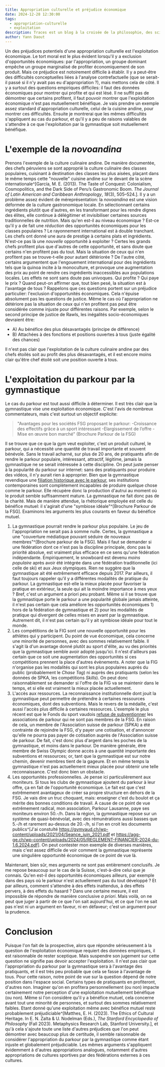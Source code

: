 ```yaml
---
title: Appropriation culturelle et préjudice économique
date: 2024-12-28 12:30:00
tags:
  - appropriation-culturelle
  - exploitation
description: Traces est un blog à la croisée de la philosophie, des sciences sociales, des sciences du sport et des sciences de l'éducation.
author: Yann Daout
---
```

Un des préjudices potentiels d'une appropriation culturelle est l'exploitation économique. Le tort moral est le plus évident lorsqu'il y a exclusion d'opportunités économiques: par l'appropriation, un groupe dominant empêche un groupe marginalisé de profiter économiquement de son produit. Mais ce préjudice est notoirement difficile à établir. Il y a peut-être des difficultés conceptuelles liées à l'analyse contrefactuelle (que se serait-il passé si il n'y avait pas eu d'appropriation ?), mais mettons cela de côté. Il y a surtout des questions empiriques difficiles: il faut des données économiques pour montrer qui profite et qui est lésé. Il ne suffit pas de démontrer que certains profitent, il faut pouvoir montrer que l'exploitation économique n'est pas mutuellement bénéfique.
Je vais prendre un exemple assez standard d'appropriation culturelle, celui de la cuisine andine, pour montrer ces difficultés. Ensuite je montrerai que les mêmes difficultés s'appliquent au cas du parkour, et qu'il y a peu de raisons valables de s'attendre à ce que l'exploitation par la gymnastique soit mutuellement bénéfique.

# L'exemple de la *novoandina*
Prenons l'exemple de la culture culinaire andine. De manière documentée, des chefs péruviens se sont approprié la culture culinaire des classes populaires, cuisinant à destination des classes les plus aisées, plaçant dans le même temps cette "nouvelle" cuisine andine sur le devant de la scène internationale^[García, M. E. (2013). The Taste of Conquest: Colonialism, Cosmopolitics, and the Dark Side of Peru’s Gastronomic Boom. _The Journal of Latin American and Caribbean Anthropology_, _18_(3), 505–524.]. Il y a un problème assez évident de méreprésentation: la *novoandina* est une vision déformée de la culture gastronomique locale. En sélectionnant certains ingrédients plutôt que d'autres, en les transformant pour les rendre dignes des élites, elle continue à délégitimer et invisibiliser certaines sources traditionnelles de nutrition.
Mais qu'en est-il au niveau économique ? Est-ce qu'il y a de fait une *réduction* des opportunités économiques pour les classes populaires ? Le rayonnement international est à double tranchant. Les chefs ont donné une aura de prestige à certains plats et ingrédients. N'est-ce pas là une *nouvelle* opportunité à exploiter ? Certes les grands chefs profitent plus que d'autres de cette opportunité, et sans doute que certains n'en profitent pas du tout. Mais la situation de ceux qui n'en profitent pas se trouve-t-elle pour autant détériorée ? De l'autre côté, certains argumentent que l'engouement international pour des ingrédients tels que la quinoa incite à la monoculture, et provoque une augmentation des prix au point de rendre ces ingrédients inaccessibles aux populations locales.
Les effets ne sont sans doute pas univoques. Qui profite ? Qui paye le prix ? Quand peut-on affirmer que, tout bien pesé, la situation est à l'avantage de tous ?
Rappelons que ces questions portent sur un préjudice particulier: l'exclusion d'opportunités économiques. Cela n'épuise absolument pas les questions de justice. Même le cas où l'appropriation ne détériore pas la situation de ceux qui n'en profitent pas peut être considérée comme injuste pour différentes raisons. Par exemple, selon le second principe de justice de Rawls, les inégalités socio-économiques devraient être:

- A) Au bénéfice des plus désavantagés (principe de différence)
- B) Attachées à des fonctions et positions ouvertes à tous (juste égalité des chances)

Il n'est pas clair que l'exploitation de la culture culinaire andine par des chefs étoilés soit au profit des plus désavantagés, et il est encore moins clair qu'être chef étoilé soit une position ouverte à tous. 
# L'exploitation du parkour par la gymnastique
Le cas du parkour est tout aussi difficile à déterminer. Il est très clair que la gymnastique vise une exploitation économique. C'est l'avis de nombreux commentateurs, mais c'est surtout un objectif explicite:

>"Avantages pour les sociétés FSG proposant le parkour:
>-Croissance des effectifs grâce à un sport intéressant
>-Elargissement de l’offre
>-Mise en œuvre bon marché"
>(Brochure Parkour de la FSG)

Il se trouve que ce que la gym veut exploiter, c'est un produit culturel, le parkour, qui a nécessité une quantité de travail importante et souvent bénévole. Sans le travail acharné, sur plus de 20 ans, de pratiquants afin de rendre le parkour populaire, intéressant, attractif, légitime, jamais la gymnastique ne se serait intéressée à cette discipline. On peut juste penser à la popularité du parkour sur internet: sans des pratiquants pour produire des vidéos, il n'y aurait rien à approprier. Bien que la gymnastique revendique une [filiation historique avec le parkour](../inventer-une-filiation/), ses institutions contemporaines sont complètement incapables de produire quelque chose comme le parkour. Elle récupère donc la production d'autrui au moment où le produit semble suffisamment mature.
La gymnastique ne fait donc pas de la charité. Mais de manière attendue, la rhétorique employée est celle du bénéfice mutuel: il s'agirait d'une "symbiose idéale"^[Brochure Parkour de la FSG]. Examinons les arguments les plus courants en faveur du bénéfice mutuel.

1) La gymnastique pourrait rendre le parkour plus populaire. Le jeu de l'appropriation ne serait pas à somme nulle. Certes, la gymnastique a une "couverture médiatique pouvant séduire de nouveaux membres"^[Brochure parkour de la FSG]. Mais il faut se demander si une fédération dont ce n'est pas la discipline principale, donc pas la priorité absolue, est vraiment plus efficace en ce sens qu'une fédération indépendante. Empiriquement, le snowboard est devenu *moins populaire* après avoir été intégrée dans une fédération traditionnelle (ici celle de ski) et aux Jeux olympiques. Rien ne suggère que la gymnastique ait été extrêmement efficace depuis 2017. Par ailleurs, il faut toujours rappeler qu'il y a différentes modalités de pratique du parkour. La gymnastique est-elle la mieux placée pour favoriser la pratique en extérieur, la seule qui ait la moindre importance à mes yeux ? Bref, c'est un argument a priori peu probant. Même si il se trouve que la gymnastique porte le parkour a une popularité globale jamais atteinte, il n'est pas certain que cela améliore les opportunités économiques 1) hors de la fédération de gymnastique et 2) pour les modalités de pratique qui divergent de celles mises en avant par la gymnastique. Autrement dit, il n'est pas certain qu'il y ait symbiose idéale pour tout le monde.
2) Les compétitions de la FIG sont une nouvelle opportunité pour les athlètes qui y participent. Du point de vue économique, cela concerne une minorité de personnes, avec des sommes relativement faible. Il s'agit là d'un avantage donné plutôt au sport d'élite, au vu des priorités que la gymnastique semble avoir adopté jusqu'ici. Il n'est d'ailleurs pas certain que ce soit une augmentation des opportunités si ces compétitions prennent la place d'autres évènements. A noter que la FIG n'organise pas les modalités qui sont les plus populaires auprès du public (probablement le *Chase Tag*) ni auprès des pratiquants (selon les données de SPKA, les compétitions *Skills*). On peut donc raisonnablement se demander si l'offre de la FIG va se maintenir dans le temps, et si elle est vraiment la mieux placée actuellement.
3) L'accès aux ressources. La reconnaissance institutionnelle dont jouit la gymnastique peut permettre de prétendre à certaines ressources économiques, dont des subventions. Mais le revers de la médaille, c'est aussi l'accès plus difficile à certaines ressources. L'exemple le plus récent est que le Fonds du sport vaudois [refuse de subventionner](../lettre-ouverte-au-fonds-du-sport-vaudois/) les associations de parkour qui ne sont pas membres de la FSG. En raison de cela, un membre de l'Association suisse de parkour (SPKA) a été contrainte de rejoindre la FSG, d'y payer une cotisation, et d'annoncer qu'elle ne pourra pas payer de cotisation auprès de l'Association suisse de parkour. De fait, c'est donc plus d'argent dans les poches de la gymnastique, et moins dans le parkour. De manière générale, être membre de Swiss Olympic donne accès à une quantité importante des subventions et ressources; or, tant que la gymnastique est sur notre chemin, devenir membres tient de la gageure. Et en même temps la gymnastique n'est pas actuellement mieux placée pour obtenir une telle reconnaissance. C'est donc bien un obstacle.
4) Les opportunités professionnelles. Je pense ici particulièrement aux moniteurs. Si tous les clubs de gymnastique ajoutent du parkour à leur offre, ça en fait de l'opportunité économique. Le fait est que c'est extrêmement avantageux de créer sa propre structure en dehors de la FSG. Je vais dire un truc choquant, mais: enseigner c'est du boulot et ça mérite des bonnes conditions de travail. A cause de ce point de vue extrêmement radical, mon association, Parkour Lausanne, paye ses moniteurs environ 50.-/h. Dans la région, la gymnastique repose sur un système de quasi-bénévolat, avec des rémunérations aussi basses que 5.-/h et rarement au-dessus de 20.-/h, si l'on en croit les documents publics^[J'ai constulté https://gymvaud.ch/wp-content/uploads/2021/04/Seance_juin_2021.pdf et https://agg-ge.ch/wp-content/uploads/2024/05/REGLEMENT-FINANCIER-2024-du-1.6.2024.pdf]. On peut contester mon exemple de diverses manières, mais c'est assez difficile de voir comment la gymnastique représente une singulière opportunité économique de ce point de vue là.

Maintenant, bien sûr, mes arguments ne sont pas entièrement conclusifs. Je me repose beaucoup sur le cas de la Suisse, c'est-à-dire celui que je connais. Qu'en est-il des opportunités économiques ailleurs, par exemple dans des pays où le parkour n'est actuellement pas du tout développé ? Et par ailleurs, comment s'attendre à des effets inattendus, à des effets pervers, à des effets du hasard ? Dans une certaine mesure, il est impossible de répondre de manière conclusive *a priori*. Mais voilà, on ne peut que juger à partir de ce que l'on sait aujourd'hui, et ce que l'on ne sait pas n'est ni un argument en faveur, ni en défaveur; c'est un argument pour la prudence.
# Conclusion
Puisque l'on fait de la prospective, alors que répondre sérieusement à la question de l'exploitation économique requiert des données empiriques, il est raisonnable de rester sceptique. Mais suspendre son jugement sur cette question ne signifie pas devoir accepter l'exploitation. Il n'est pas clair que l'appropriation du parkour par la gymnastique sera à l'avantage des pratiquants, et il est très peu probable que cela se fasse à l'avantage de tous. Pour cette raison, notre point de vue sur la question dépend de notre position dans l'espace social. Certains types de pratiquants en profiteront, d'autres non. Imaginer qu'on en profitera personnellement (ou non) impacte certainement notre perception d'une exploitation mutuellement bénéfique (ou non).
Même si l'on considère qu'il y a bénéfice mutuel, cela concerne avant tout une minorité de personnes, et surtout des sommes relativement faibles. Etant donné qu'une exploitation même avec bénéfice mutuel reste probablement préjudiciable^[Matthes, E. H. (2023). The Ethics of Cultural Heritage. In E. N. Zalta & U. Nodelman (Eds.), _The Stanford Encyclopedia of Philosophy_ (Fall 2023). Metaphysics Research Lab, Stanford University.], et qu'à cela s'ajoute toute une liste d'autres préjudices que l'on peut démontrer avec beaucoup plus de certitude, il semble raisonnable de considérer l'appropriation du parkour par la gymnastique comme étant injuste et globalement préjudiciable. Les mêmes arguments s'appliquent évidemment à d'autres appropriations analogues, notamment d'autres appropriations de cultures sportives par des fédérations externes à ces cultures.